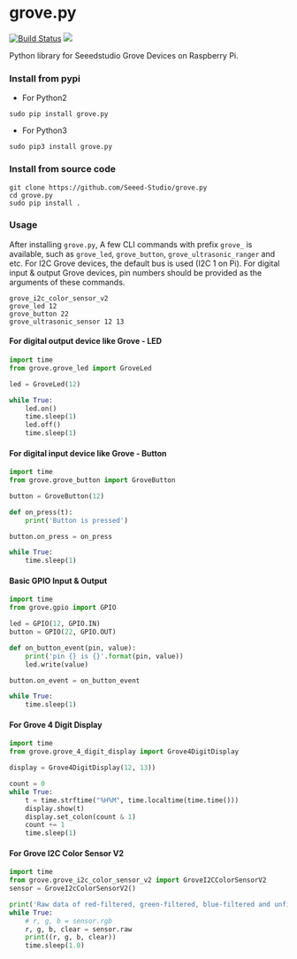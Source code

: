 grove.py
========

[![Build Status](https://travis-ci.org/Seeed-Studio/grove.py.svg?branch=master)](https://travis-ci.org/Seeed-Studio/grove.py)
[![](https://img.shields.io/pypi/v/grove.py.svg)](https://pypi.python.org/pypi/grove.py)

Python library for Seeedstudio Grove Devices on Raspberry Pi.

### Install from pypi 
- For Python2
```shell
sudo pip install grove.py
```

- For Python3
```shell
sudo pip3 install grove.py
```
### Install from source code

```shell
git clone https://github.com/Seeed-Studio/grove.py
cd grove.py
sudo pip install .
```

### Usage
After installing `grove.py`, A few CLI commands with prefix `grove_` is available, such as `grove_led`, `grove_button`, `grove_ultrasonic_ranger` and etc. For I2C Grove devices, the default bus is used (I2C 1 on Pi). For digital input & output Grove devices, pin numbers should be provided as the arguments of these commands.

```shell
grove_i2c_color_sensor_v2
grove_led 12
grove_button 22
grove_ultrasonic_sensor 12 13
```

#### For digital output device like Grove - LED
```python
import time
from grove.grove_led import GroveLed

led = GroveLed(12)

while True:
    led.on()
    time.sleep(1)
    led.off()
    time.sleep(1)
```

#### For digital input device like Grove - Button
```python
import time
from grove.grove_button import GroveButton

button = GroveButton(12)

def on_press(t):
    print('Button is pressed')

button.on_press = on_press

while True:
    time.sleep(1)

```

#### Basic GPIO Input & Output
```python
import time
from grove.gpio import GPIO

led = GPIO(12, GPIO.IN)
button = GPIO(22, GPIO.OUT)

def on_button_event(pin, value):
    print('pin {} is {}'.format(pin, value))
    led.write(value)

button.on_event = on_button_event

while True:
    time.sleep(1)

```

#### For Grove 4 Digit Display
```python
import time
from grove.grove_4_digit_display import Grove4DigitDisplay

display = Grove4DigitDisplay(12, 13))

count = 0
while True:
    t = time.strftime("%H%M", time.localtime(time.time()))
    display.show(t)
    display.set_colon(count & 1)
    count += 1
    time.sleep(1)
```

#### For Grove I2C Color Sensor V2
```python
import time
from grove.grove_i2c_color_sensor_v2 import GroveI2CColorSensorV2
sensor = GroveI2cColorSensorV2()

print('Raw data of red-filtered, green-filtered, blue-filtered and unfiltered photodiodes')
while True:
    # r, g, b = sensor.rgb
    r, g, b, clear = sensor.raw
    print((r, g, b, clear))
    time.sleep(1.0)
```